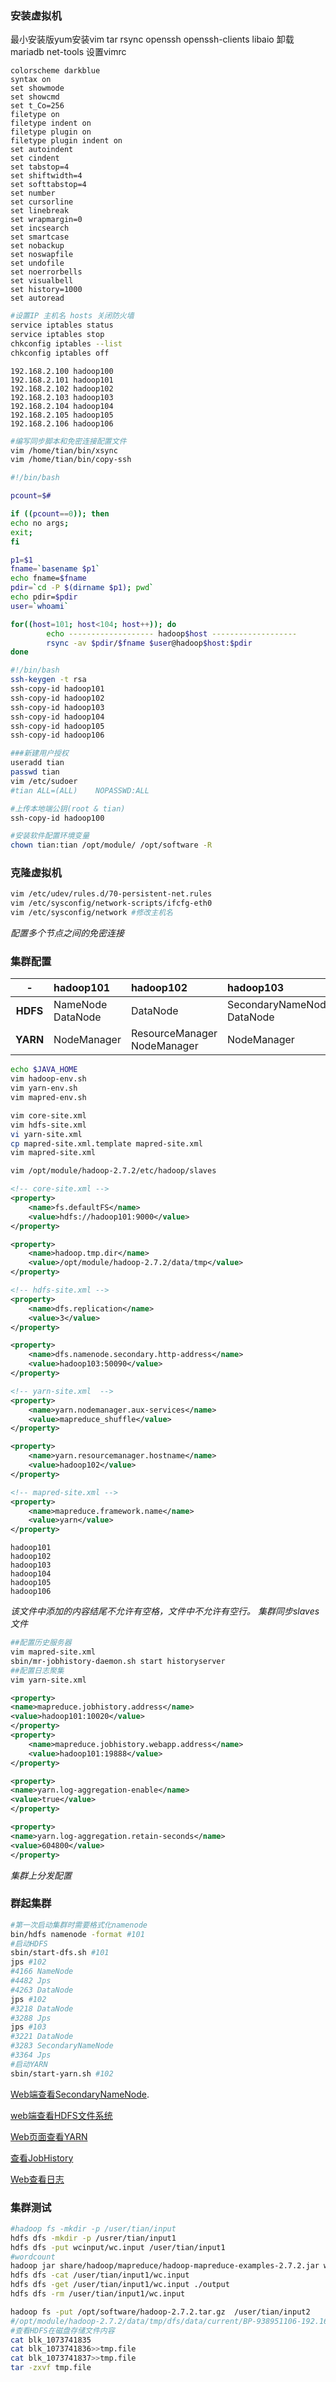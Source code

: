 ### 安装虚拟机
最小安装版yum安装vim tar rsync openssh openssh-clients libaio
卸载mariadb
net-tools
设置vimrc
```
colorscheme darkblue
syntax on
set showmode
set showcmd
set t_Co=256
filetype on
filetype indent on
filetype plugin on
filetype plugin indent on
set autoindent
set cindent
set tabstop=4
set shiftwidth=4
set softtabstop=4
set number
set cursorline
set linebreak
set wrapmargin=0
set incsearch
set smartcase
set nobackup
set noswapfile
set undofile
set noerrorbells
set visualbell
set history=1000
set autoread
```

```bash
#设置IP 主机名 hosts 关闭防火墙
service iptables status
service iptables stop
chkconfig iptables --list
chkconfig iptables off
```
```host
192.168.2.100 hadoop100
192.168.2.101 hadoop101
192.168.2.102 hadoop102
192.168.2.103 hadoop103
192.168.2.104 hadoop104
192.168.2.105 hadoop105
192.168.2.106 hadoop106
```
```bash
#编写同步脚本和免密连接配置文件
vim /home/tian/bin/xsync
vim /home/tian/bin/copy-ssh
```
```sh
#!/bin/bash

pcount=$#

if ((pcount==0)); then
echo no args;
exit;
fi

p1=$1
fname=`basename $p1`
echo fname=$fname
pdir=`cd -P $(dirname $p1); pwd`
echo pdir=$pdir
user=`whoami`

for((host=101; host<104; host++)); do
        echo ------------------- hadoop$host -------------------
        rsync -av $pdir/$fname $user@hadoop$host:$pdir
done
```
```sh
#!/bin/bash
ssh-keygen -t rsa
ssh-copy-id hadoop101
ssh-copy-id hadoop102
ssh-copy-id hadoop103
ssh-copy-id hadoop104
ssh-copy-id hadoop105
ssh-copy-id hadoop106
``` 

```bash
###新建用户授权
useradd tian
passwd tian
vim /etc/sudoer
#tian ALL=(ALL)    NOPASSWD:ALL
```
```sh
#上传本地端公钥(root & tian)
ssh-copy-id hadoop100
```
```bash
#安装软件配置环境变量
chown tian:tian /opt/module/ /opt/software -R
```

### 克隆虚拟机
```bash
vim /etc/udev/rules.d/70-persistent-net.rules
vim /etc/sysconfig/network-scripts/ifcfg-eth0
vim /etc/sysconfig/network #修改主机名
```
*配置多个节点之间的免密连接*

### 集群配置

-|hadoop101|hadoop102|hadoop103
:-:|:-|:-|:-
**HDFS**|NameNode<br>DataNode|DataNode|SecondaryNameNode<br>DataNode
**YARN**|NodeManager|ResourceManager<br>NodeManager|NodeManager

```bash
echo $JAVA_HOME
vim hadoop-env.sh
vim yarn-env.sh
vim mapred-env.sh

vim core-site.xml
vim hdfs-site.xml
vi yarn-site.xml 
cp mapred-site.xml.template mapred-site.xml
vim mapred-site.xml

vim /opt/module/hadoop-2.7.2/etc/hadoop/slaves
```

```xml
<!-- core-site.xml -->
<property>
	<name>fs.defaultFS</name>
	<value>hdfs://hadoop101:9000</value>
</property>

<property>
	<name>hadoop.tmp.dir</name>
	<value>/opt/module/hadoop-2.7.2/data/tmp</value>
</property>
```
```xml
<!-- hdfs-site.xml -->
<property>
	<name>dfs.replication</name>
	<value>3</value>
</property>

<property>
	<name>dfs.namenode.secondary.http-address</name>
	<value>hadoop103:50090</value>
</property>
```
```xml
<!-- yarn-site.xml  -->
<property>
	<name>yarn.nodemanager.aux-services</name>
	<value>mapreduce_shuffle</value>
</property>

<property>
	<name>yarn.resourcemanager.hostname</name>
	<value>hadoop102</value>
</property>
```
```xml
<!-- mapred-site.xml -->
<property>
	<name>mapreduce.framework.name</name>
	<value>yarn</value>
</property>
```

```
hadoop101
hadoop102
hadoop103
hadoop104
hadoop105
hadoop106
```
*该文件中添加的内容结尾不允许有空格，文件中不允许有空行。
集群同步slaves文件*

```bash
##配置历史服务器
vim mapred-site.xml
sbin/mr-jobhistory-daemon.sh start historyserver
##配置日志聚集
vim yarn-site.xml
```
```xml
<property>
<name>mapreduce.jobhistory.address</name>
<value>hadoop101:10020</value>
</property>
<property>
    <name>mapreduce.jobhistory.webapp.address</name>
    <value>hadoop101:19888</value>
</property>
```
```xml
<property>
<name>yarn.log-aggregation-enable</name>
<value>true</value>
</property>

<property>
<name>yarn.log-aggregation.retain-seconds</name>
<value>604800</value>
</property>
```

*集群上分发配置*



### 群起集群

```bash
#第一次启动集群时需要格式化namenode
bin/hdfs namenode -format #101
#启动HDFS
sbin/start-dfs.sh #101
jps #102
#4166 NameNode
#4482 Jps
#4263 DataNode
jps #102
#3218 DataNode
#3288 Jps
jps #103
#3221 DataNode
#3283 SecondaryNameNode
#3364 Jps
#启动YARN
sbin/start-yarn.sh #102
```
[Web端查看SecondaryNameNode](http://hadoop103:50090/status.html).

[web端查看HDFS文件系统](http://tian:50070/dfshealth.html#tab-overview)

[Web页面查看YARN](http://hadoop102:8088/cluster)

[查看JobHistory](http://hadoop101:19888/jobhistory)

[Web查看日志](http://hadoop102:19888/jobhistory)

### 集群测试
```bash
#hadoop fs -mkdir -p /user/tian/input
hdfs dfs -mkdir -p /usrer/tian/input1
hdfs dfs -put wcinput/wc.input /user/tian/input1
#wordcount
hadoop jar share/hadoop/mapreduce/hadoop-mapreduce-examples-2.7.2.jar wordcount /user/tian/input1/ /user/tian/output1
hdfs dfs -cat /user/tian/input1/wc.input
hdfs dfs -get /user/tian/input1/wc.input ./output
hdfs dfs -rm /user/tian/input1/wc.input

hadoop fs -put /opt/software/hadoop-2.7.2.tar.gz  /user/tian/input2
#/opt/module/hadoop-2.7.2/data/tmp/dfs/data/current/BP-938951106-192.168.10.107-1495462844069/current/finalized/subdir0/subdir0
#查看HDFS在磁盘存储文件内容
cat blk_1073741835
cat blk_1073741836>>tmp.file
cat blk_1073741837>>tmp.file
tar -zxvf tmp.file
```